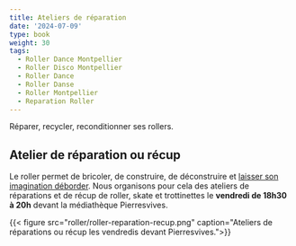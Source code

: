 ```yaml
---
title: Ateliers de réparation
date: '2024-07-09'
type: book
weight: 30
tags:
  - Roller Dance Montpellier
  - Roller Disco Montpellier
  - Roller Dance
  - Roller Danse
  - Roller Montpellier
  - Reparation Roller
---
```


Réparer, recycler, reconditionner ses rollers.

<!--more-->

## Atelier de réparation ou récup

Le roller permet de bricoler, de construire, de déconstruire et [laisser son imagination déborder](https://www.mathsetmaryam.fr/u/Les-Etoiles-de-la-Mosson-Montpellier-2028.pdf).
Nous organisons pour cela des ateliers de réparations et de récup de roller, skate et trottinettes le <b>vendredi de 18h30 à 20h</b> devant la médiathèque Pierresvives.

{{< figure src="roller/roller-reparation-recup.png" caption="Ateliers de réparations ou récup les vendredis devant Pierresvives.">}}